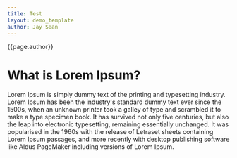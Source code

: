 ```yaml
---
title: Test
layout: demo_template
author: Jay Sean
---
```


{{page.author}}

# What is Lorem Ipsum?





Lorem Ipsum is simply dummy text of the printing and typesetting industry. Lorem Ipsum has been the industry's standard dummy text ever since the 1500s, 
when an unknown printer took a galley of type and scrambled it to make a type specimen book. It has survived not only five centuries, but also the 
leap into electronic typesetting, remaining essentially unchanged. It was popularised in the 1960s with the release of Letraset sheets containing Lorem 
Ipsum passages, and more recently with desktop publishing software like Aldus PageMaker including versions of Lorem Ipsum.